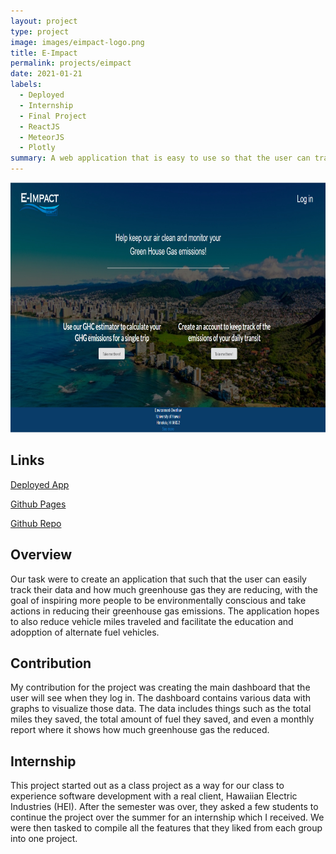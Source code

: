 ```yaml
---
layout: project
type: project
image: images/eimpact-logo.png 
title: E-Impact
permalink: projects/eimpact
date: 2021-01-21
labels:
  - Deployed
  - Internship
  - Final Project
  - ReactJS
  - MeteorJS
  - Plotly
summary: A web application that is easy to use so that the user can track how much greenhouse gas they are reducing. 
---
```


<img class="image" src="../images/eimpacthomepng.png" style="width:100%;height:25rem;">

## Links
[Deployed App](https://eimpact.xyz)

[Github Pages](https://environment-overflow.github.io/)

[Github Repo](https://github.com/environment-overflow/E-Impact) 

## Overview
 
 Our task were to create an application that such that the user can easily track their data and how much greenhouse gas they are reducing, with the goal of inspiring more people to be environmentally conscious and take actions in reducing their greenhouse gas emissions. The application hopes to also reduce vehicle miles traveled and facilitate the education and adopption of alternate fuel vehicles.
 
## Contribution 

My contribution for the project was creating the main dashboard that the user will see when they log in. The dashboard contains various data with graphs to visualize those data. The data includes things such as the total miles they saved, the total amount of fuel they saved, and even a monthly report where it shows how much greenhouse gas the reduced.

## Internship

This project started out as a class project as a way for our class to experience software development with a real client, Hawaiian Electric Industries (HEI). After the semester was over, they asked a few students to continue the project over the summer for an internship which I received. We were then tasked to compile all the features that they liked from each group into one project.
